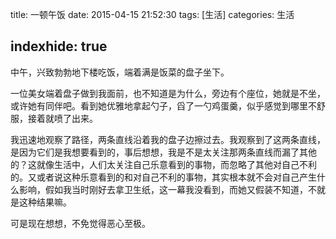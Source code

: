 title: 一顿午饭
date: 2015-04-15 21:52:30
tags: [生活]
categories: 生活

indexhide: true
---

中午，兴致勃勃地下楼吃饭，端着满是饭菜的盘子坐下。

一位美女端着盘子做到我面前，也不知道是为什么，旁边有个座位，她就是不坐，或许她有同伴吧。看到她优雅地拿起勺子，舀了一勺鸡蛋羹，似乎感觉到哪里不舒服，接着就喷了出来。

我迅速地观察了路径，两条直线沿着我的盘子边擦过去。我观察到了这两条直线，是因为它们是我想要看到的，事后想想，我是不是太关注那两条直线而漏了其他的？这就像生活中，人们太关注自己乐意看到的事物，而忽略了其他对自己不利的。又或者说这种乐意看到的和对自己不利的事物，其实根本就不会对自己产生什么影响，假如我当时刚好去拿卫生纸，这一幕我没看到，而她又假装不知道，不就是这种结果嘛。

可是现在想想，不免觉得恶心至极。





